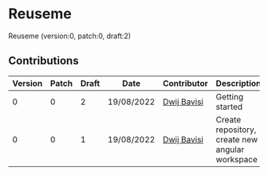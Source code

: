 [//]: # ( ------------------------------------------------------------------ {c)
[//]: # ( COPYRIGHT 2022 Dwij Bavisi <dwijbavisi@gmail.com>                  {c)
[//]: # ( Licensed under:                                                    {c)
[//]: # (     Taciturn Coder's `License to Hack` License                     {c)
[//]: # (     TC's L2H 1.0                                                   {c)
[//]: # ( A copy of the License may be obtained from:                        {c)
[//]: # (     https://TaciturnCoder.github.io/TCsL2H/legalcode/1.0           {c)
[//]: # ( See the License for the permissions and limitations.               {c)
[//]: # ( ------------------------------------------------------------------ {c)

# Reuseme
Reuseme (version:0, patch:0, draft:2)

## Contributions

| Version | Patch | Draft | Date | Contributor | Description |
| --- | --- | --- | --- | --- | --- |
| 0 | 0 | 2 | 19/08/2022 | [Dwij Bavisi][0] | Getting started |
| 0 | 0 | 1 | 19/08/2022 | [Dwij Bavisi][0] | Create repository, create new angular workspace |

[0]:https://github.com/DwijBavisi
[1]:https://github.com/TaciturnCoder
